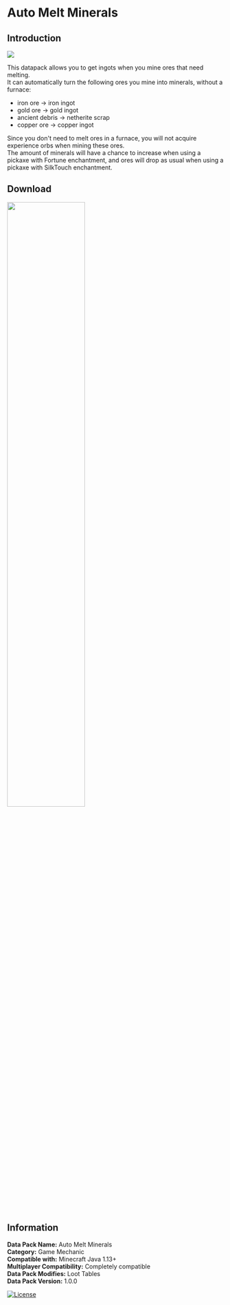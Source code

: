 # Auto Melt Minerals
## Introduction

<img align="center" src="https://cdn.jsdelivr.net/gh/katorlys/AutoMeltMinerals/screenshots/screenshot1.png">

This datapack allows you to get ingots when you mine ores that need melting.<br>
It can automatically turn the following ores you mine into minerals, without a furnace:<br>
- iron ore -> iron ingot
- gold ore -> gold ingot
- ancient debris -> netherite scrap
- copper ore -> copper ingot

Since you don't need to melt ores in a furnace, you will not acquire experience orbs when mining these ores.<br>
The amount of minerals will have a chance to increase when using a pickaxe with Fortune enchantment, and ores will drop as usual when using a pickaxe with SilkTouch enchantment.

## Download
<a href="https://hub.fastgit.org/katorlys/AutoMeltMinerals/archive/refs/heads/master.zip" target="_blank"><img align="center" width="60%" src="https://cdn.jsdelivr.net/gh/katorly/katorly/SocialLinks/Download%20Button.png"></a>

## Information
<b>Data Pack Name:</b> Auto Melt Minerals<br>
<b>Category:</b> Game Mechanic<br>
<b>Compatible with:</b> Minecraft Java 1.13+<br>
<b>Multiplayer Compatibility:</b> Completely compatible<br>
<b>Data Pack Modifies:</b> Loot Tables<br>
<b>Data Pack Version:</b> 1.0.0<br>

[![License](https://img.shields.io/badge/license-CC--BY--NC--ND--4.0-green?style=for-the-badge)](http://creativecommons.org/licenses/by-nc-nd/4.0)
